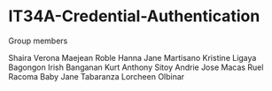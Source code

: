 # IT34A-Credential-Authentication
Group members

Shaira Verona
Maejean Roble
Hanna Jane Martisano
Kristine Ligaya Bagongon
Irish Banganan
Kurt Anthony Sitoy
Andrie Jose Macas
Ruel Racoma
Baby Jane Tabaranza
Lorcheen Olbinar

